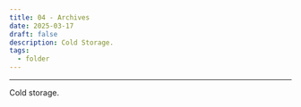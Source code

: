 ```yaml
---
title: 04 - Archives
date: 2025-03-17
draft: false
description: Cold Storage.
tags:
  - folder
---
```

---
Cold storage.
